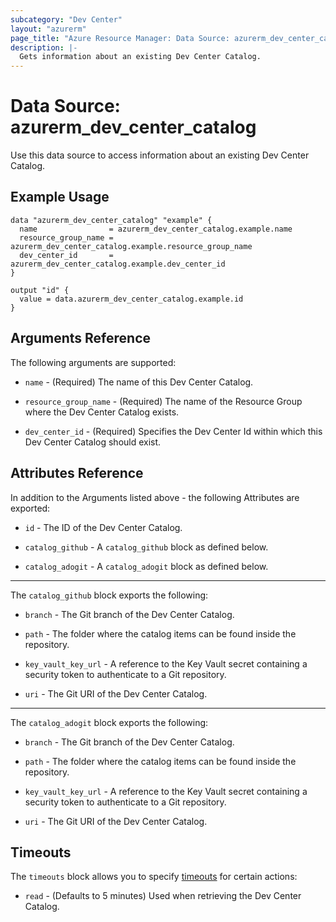 ```yaml
---
subcategory: "Dev Center"
layout: "azurerm"
page_title: "Azure Resource Manager: Data Source: azurerm_dev_center_catalog"
description: |-
  Gets information about an existing Dev Center Catalog.
---
```


# Data Source: azurerm_dev_center_catalog

Use this data source to access information about an existing Dev Center Catalog.

## Example Usage

```hcl
data "azurerm_dev_center_catalog" "example" {
  name                = azurerm_dev_center_catalog.example.name
  resource_group_name = azurerm_dev_center_catalog.example.resource_group_name
  dev_center_id       = azurerm_dev_center_catalog.example.dev_center_id
}

output "id" {
  value = data.azurerm_dev_center_catalog.example.id
}
```

## Arguments Reference

The following arguments are supported:

* `name` - (Required) The name of this Dev Center Catalog.

* `resource_group_name` - (Required) The name of the Resource Group where the Dev Center Catalog exists.

* `dev_center_id` - (Required) Specifies the Dev Center Id within which this Dev Center Catalog should exist.

## Attributes Reference

In addition to the Arguments listed above - the following Attributes are exported:

* `id` - The ID of the Dev Center Catalog.

* `catalog_github` - A `catalog_github` block as defined below.

* `catalog_adogit` - A `catalog_adogit` block as defined below.

---

The `catalog_github` block exports the following:

* `branch` - The Git branch of the Dev Center Catalog.

* `path` - The folder where the catalog items can be found inside the repository.

* `key_vault_key_url` - A reference to the Key Vault secret containing a security token to authenticate to a Git repository.

* `uri` - The Git URI of the Dev Center Catalog.

---

The `catalog_adogit` block exports the following:

* `branch` - The Git branch of the Dev Center Catalog.

* `path` - The folder where the catalog items can be found inside the repository.

* `key_vault_key_url` - A reference to the Key Vault secret containing a security token to authenticate to a Git repository.

* `uri` - The Git URI of the Dev Center Catalog.

## Timeouts

The `timeouts` block allows you to specify [timeouts](https://www.terraform.io/language/resources/syntax#operation-timeouts) for certain actions:

* `read` - (Defaults to 5 minutes) Used when retrieving the Dev Center Catalog.
